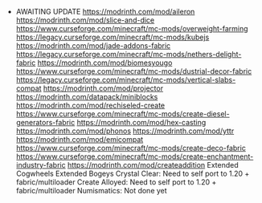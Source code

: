 -   AWAITING UPDATE
    https://modrinth.com/mod/aileron
    https://modrinth.com/mod/slice-and-dice
    https://www.curseforge.com/minecraft/mc-mods/overweight-farming
    https://legacy.curseforge.com/minecraft/mc-mods/kubejs
    https://modrinth.com/mod/jade-addons-fabric
    https://legacy.curseforge.com/minecraft/mc-mods/nethers-delight-fabric
    https://modrinth.com/mod/biomesyougo
    https://www.curseforge.com/minecraft/mc-mods/dustrial-decor-fabric
    https://legacy.curseforge.com/minecraft/mc-mods/vertical-slabs-compat
    https://modrinth.com/mod/projector
    https://modrinth.com/datapack/miniblocks
    https://modrinth.com/mod/rechiseled-create
    https://www.curseforge.com/minecraft/mc-mods/create-diesel-generators-fabric
    https://modrinth.com/mod/hex-casting
    https://modrinth.com/mod/phonos
    https://modrinth.com/mod/yttr
    https://modrinth.com/mod/emicompat
    https://www.curseforge.com/minecraft/mc-mods/create-deco-fabric
    https://www.curseforge.com/minecraft/mc-mods/create-enchantment-industry-fabric
    https://modrinth.com/mod/createaddition
    Extended Cogwheels
    Extended Bogeys
    Crystal Clear: Need to self port to 1.20 + fabric/multiloader
    Create Alloyed: Need to self port to 1.20 + fabric/multiloader
    Numismatics: Not done yet
